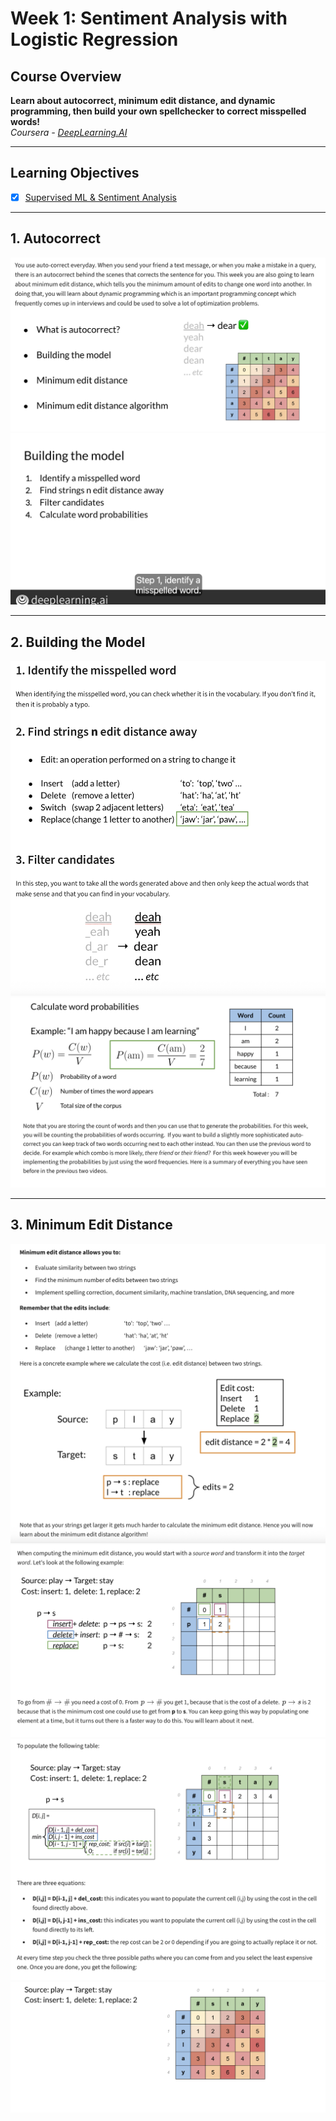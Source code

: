 # Week 1: Sentiment Analysis with Logistic Regression

## Course Overview
**Learn about autocorrect, minimum edit distance, and dynamic programming, then build your own spellchecker to correct misspelled words!**  
*Coursera - [DeepLearning.AI](https://www.deeplearning.ai/courses/natural-language-processing-specialization/)*

---

## Learning Objectives
- [x] [Supervised ML & Sentiment Analysis](#1-supervised-ml--sentiment-analysis)

---

## 1. Autocorrect

![Autocorrect](images/week1_1_Autocorrect.png)
![Autocorrect](images/week1_2_Autocorrect.png)

---

## 2. Building the Model

![Building the Model](images/week1_3_BuildingTheModel.png)
![Building the Model](images/week1_4_BuildingTheModel.png)

---

## 3. Minimum Edit Distance

![Minimum Edit Distance](images/week1_5_MinimumEditDistance.png)
![Minimum Edit Distance](images/week1_6_MinimumEditDistance.png)
![Minimum Edit Distance](images/week1_7_MinimumEditDistance.png)
![Minimum Edit Distance](images/week1_8_MinimumEditDistance.png)

